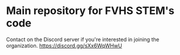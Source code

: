 # Main repository for FVHS STEM's code
Contact on the Discord server if you're interested in joining the organization.
https://discord.gg/sXx6WqWHwU
